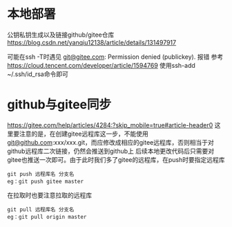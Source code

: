 # 本地部署
公钥私钥生成以及链接github/gitee仓库
https://blog.csdn.net/yanqiu12138/article/details/131497917

可能在ssh -T时遇见 git@gitee.com: Permission denied (publickey). 报错
参考 https://cloud.tencent.com/developer/article/1594769 使用ssh-add ~/.ssh/id_rsa命令即可


# github与gitee同步
https://gitee.com/help/articles/4284:?skip_mobile=true#article-header0
这里要注意的是，在创建gitee远程库这一步，不能使用 git@github.com:xxx/xxx.git，而应修改成相应的gitee远程库，否则相当于对github远程库二次链接，仍然会推送到github上
后续本地更改代码后只需要对gitee也推送一次即可。由于此时我们多了gitee的远程库，在push时要指定远程库
```git
git push 远程库名 分支名
eg：git push gitee master
```
在拉取时也要注意拉取的远程库
```git
git pull 远程库名 分支名
eg：git pull origin master
```